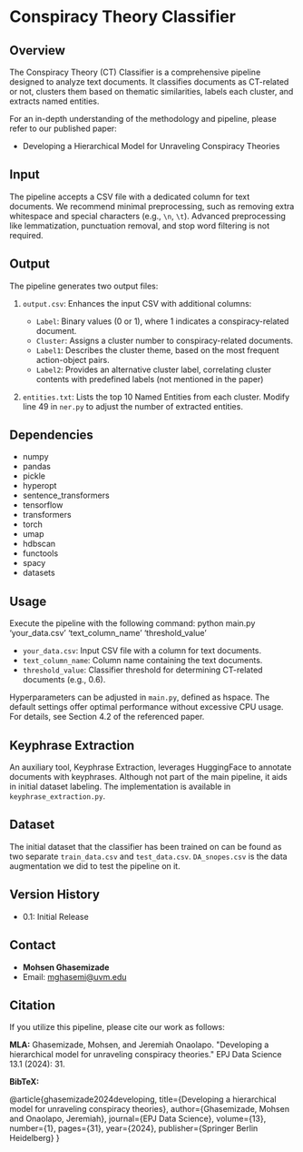 # Conspiracy Theory Classifier

## Overview
The Conspiracy Theory (CT) Classifier is a comprehensive pipeline designed to analyze text documents. It classifies documents as CT-related or not, clusters them based on thematic similarities, labels each cluster, and extracts named entities.

For an in-depth understanding of the methodology and pipeline, please refer to our published paper:
- Developing a Hierarchical Model for Unraveling Conspiracy Theories

## Input
The pipeline accepts a CSV file with a dedicated column for text documents. We recommend minimal preprocessing, such as removing extra whitespace and special characters (e.g., `\n`, `\t`). Advanced preprocessing like lemmatization, punctuation removal, and stop word filtering is not required.

## Output
The pipeline generates two output files:
1. `output.csv`: Enhances the input CSV with additional columns:
   - `Label`: Binary values (0 or 1), where 1 indicates a conspiracy-related document.
   - `Cluster`: Assigns a cluster number to conspiracy-related documents.
   - `Label1`: Describes the cluster theme, based on the most frequent action-object pairs.
   - `Label2`: Provides an alternative cluster label, correlating cluster contents with predefined labels (not mentioned in the paper)

2. `entities.txt`: Lists the top 10 Named Entities from each cluster. Modify line 49 in `ner.py` to adjust the number of extracted entities.

## Dependencies
- numpy
- pandas
- pickle
- hyperopt
- sentence_transformers
- tensorflow
- transformers
- torch
- umap
- hdbscan
- functools
- spacy
- datasets


## Usage
Execute the pipeline with the following command:
	python main.py ‘your_data.csv’ ‘text_column_name’ ‘threshold_value’

- `your_data.csv`: Input CSV file with a column for text documents.
- `text_column_name`: Column name containing the text documents.
- `threshold_value`: Classifier threshold for determining CT-related documents (e.g., 0.6).

Hyperparameters can be adjusted in `main.py`, defined as hspace. The default settings offer optimal performance without excessive CPU usage. For details, see Section 4.2 of the referenced paper.

## Keyphrase Extraction
An auxiliary tool, Keyphrase Extraction, leverages HuggingFace to annotate documents with keyphrases. Although not part of the main pipeline, it aids in initial dataset labeling. The implementation is available in `keyphrase_extraction.py`.

## Dataset
The initial dataset that the classifier has been trained on can be found as two separate `train_data.csv` and `test_data.csv`.
`DA_snopes.csv` is the data augmentation we did to test the pipeline on it.

## Version History
- 0.1: Initial Release

## Contact
- **Mohsen Ghasemizade**
- Email: mghasemi@uvm.edu

## Citation
If you utilize this pipeline, please cite our work as follows:

**MLA:**
Ghasemizade, Mohsen, and Jeremiah Onaolapo. "Developing a hierarchical model for unraveling conspiracy theories." EPJ Data Science 13.1 (2024): 31.

**BibTeX:**

@article{ghasemizade2024developing,
  title={Developing a hierarchical model for unraveling conspiracy theories},
  author={Ghasemizade, Mohsen and Onaolapo, Jeremiah},
  journal={EPJ Data Science},
  volume={13},
  number={1},
  pages={31},
  year={2024},
  publisher={Springer Berlin Heidelberg}
}

